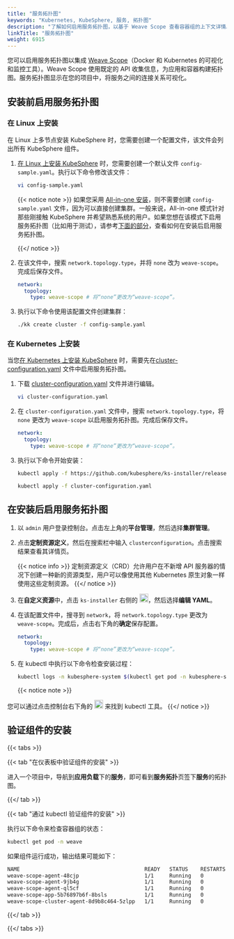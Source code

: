 ```yaml
---
title: "服务拓扑图"
keywords: "Kubernetes, KubeSphere, 服务, 拓扑图"
description: "了解如何启用服务拓扑图，以基于 Weave Scope 查看容器组的上下文详情。"
linkTitle: "服务拓扑图"
weight: 6915
---
```


您可以启用服务拓扑图以集成 [Weave Scope](https://www.weave.works/oss/scope/)（Docker 和 Kubernetes 的可视化和监控工具）。Weave Scope 使用既定的 API 收集信息，为应用和容器构建拓扑图。服务拓扑图显示在您的项目中，将服务之间的连接关系可视化。

## 安装前启用服务拓扑图

### 在 Linux 上安装

在 Linux 上多节点安装 KubeSphere 时，您需要创建一个配置文件，该文件会列出所有 KubeSphere 组件。

1. [在 Linux 上安装 KubeSphere](../../installing-on-linux/introduction/multioverview/) 时，您需要创建一个默认文件 `config-sample.yaml`。执行以下命令修改该文件：

   ```bash
   vi config-sample.yaml
   ```

   {{< notice note >}}
   如果您采用 [All-in-one 安装](../../quick-start/all-in-one-on-linux/)，则不需要创建 `config-sample.yaml` 文件，因为可以直接创建集群。一般来说，All-in-one 模式针对那些刚接触 KubeSphere 并希望熟悉系统的用户。如果您想在该模式下启用服务拓扑图（比如用于测试），请参考[下面的部分](#在安装后启用服务拓扑图)，查看如何在安装后启用服务拓扑图。

   {{</ notice >}}

2. 在该文件中，搜索 `network.topology.type`，并将 `none` 改为 `weave-scope`。完成后保存文件。

   ```yaml
   network:
     topology:
       type: weave-scope # 将“none”更改为“weave-scope”。
   ```

3. 执行以下命令使用该配置文件创建集群：

   ```bash
   ./kk create cluster -f config-sample.yaml
   ```

### 在 Kubernetes 上安装

当您[在 Kubernetes 上安装 KubeSphere](../../installing-on-kubernetes/introduction/overview/) 时，需要先在[cluster-configuration.yaml](https://github.com/kubesphere/ks-installer/releases/download/v3.4.1/cluster-configuration.yaml) 文件中启用服务拓扑图。

1. 下载 [cluster-configuration.yaml](https://github.com/kubesphere/ks-installer/releases/download/v3.4.1/cluster-configuration.yaml) 文件并进行编辑。

    ```bash
    vi cluster-configuration.yaml
    ```

2. 在 `cluster-configuration.yaml` 文件中，搜索 `network.topology.type`，将 `none` 更改为 `weave-scope` 以启用服务拓扑图。完成后保存文件。

    ```yaml
    network:
      topology:
        type: weave-scope # 将“none”更改为“weave-scope”。
    ```

3. 执行以下命令开始安装：

    ```bash
    kubectl apply -f https://github.com/kubesphere/ks-installer/releases/download/v3.4.1/kubesphere-installer.yaml
    
    kubectl apply -f cluster-configuration.yaml
    ```


## 在安装后启用服务拓扑图

1. 以 `admin` 用户登录控制台。点击左上角的**平台管理**，然后选择**集群管理**。

2. 点击**定制资源定义**，然后在搜索栏中输入 `clusterconfiguration`。点击搜索结果查看其详情页。

    {{< notice info >}}
定制资源定义（CRD）允许用户在不新增 API 服务器的情况下创建一种新的资源类型，用户可以像使用其他 Kubernetes 原生对象一样使用这些定制资源。
    {{</ notice >}}

3. 在**自定义资源**中，点击 `ks-installer` 右侧的 <img src="/images/docs/v3.x/zh-cn/enable-pluggable-components/service-topology/three-dots.png" height="20px">，然后选择**编辑 YAML**。

4. 在该配置文件中，搜寻到 `network`，将 `network.topology.type` 更改为 `weave-scope`。完成后，点击右下角的**确定**保存配置。

    ```yaml
    network:
      topology:
        type: weave-scope # 将“none”更改为“weave-scope”。
    ```

5. 在 kubectl 中执行以下命令检查安装过程：

    ```bash
    kubectl logs -n kubesphere-system $(kubectl get pod -n kubesphere-system -l 'app in (ks-install, ks-installer)' -o jsonpath='{.items[0].metadata.name}') -f
    ```

    {{< notice note >}}

您可以通过点击控制台右下角的 <img src="/images/docs/v3.x/zh-cn/enable-pluggable-components/service-topology/hammer.png" height="20px"> 来找到 kubectl 工具。
    {{</ notice >}}

## 验证组件的安装

{{< tabs >}}

{{< tab "在仪表板中验证组件的安装" >}}

进入一个项目中，导航到**应用负载**下的**服务**，即可看到**服务拓扑**页签下**服务**的拓扑图。

{{</ tab >}}

{{< tab "通过 kubectl 验证组件的安装" >}}

执行以下命令来检查容器组的状态：

```bash
kubectl get pod -n weave
```

如果组件运行成功，输出结果可能如下：

```bash
NAME                                        READY   STATUS    RESTARTS   AGE
weave-scope-agent-48cjp                     1/1     Running   0          3m1s
weave-scope-agent-9jb4g                     1/1     Running   0          3m1s
weave-scope-agent-ql5cf                     1/1     Running   0          3m1s
weave-scope-app-5b76897b6f-8bsls            1/1     Running   0          3m1s
weave-scope-cluster-agent-8d9b8c464-5zlpp   1/1     Running   0          3m1s
```

{{</ tab >}}

{{</ tabs >}}